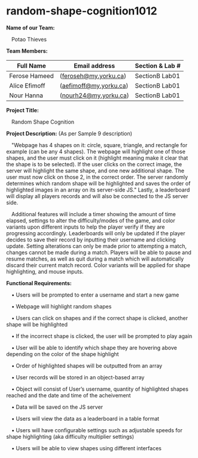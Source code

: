 # random-shape-cognition1012

**Name of our Team:**

 &emsp;Potao Thieves 
  

**Team Members:**

  | Full Name | Email address | Section & Lab # |
  | ------------- | ----------------------| -------------- |
  | Ferose Hameed | (feroseh@my.yorku.ca) | SectionB Lab01 |	
  | Alice Efimoff | (aefimoff@my.yorku.ca) | SectionB Lab01 |
  | Nour Hanna | (nourh24@my.yorku.ca) | SectionB Lab01 |

**Project Title:**

&emsp;Random Shape Cognition


**Project Description:** (As per Sample 9 description)

&emsp;"Webpage has 4 shapes on it: circle, square, triangle, and rectangle for example (can be any 4
  shapes). The webpage will highlight one of those shapes, and the user must click on it (highlight
  meaning make it clear that the shape is to be selected). If the user clicks on the correct image,
  the server will highlight the same shape, and one new additional shape. The user must now click
  on those 2, in the correct order. The server randomly determines which random shape will be
  highlighted and saves the order of highlighted images in an array on its server-side JS."
  Lastly, a leaderboard will display all players records and will also be connected to the JS server side. 
  
&emsp;Additional features will include a timer showing the amount of time elapsed, settings to alter the difficulty/modes of the game, 
  and color variants upon different inputs to help the player verify if they are progressing accordingly. Leaderboards will 
  only be updated if the player decides to save their record by inputting their username and clicking update. Setting alterations 
  can only be made prior to attempting a match, changes cannot be made during a match. Players will be able to pause and 
  resume matches, as well as quit during a match which will automatically discard their current match record. Color variants
  will be applied for shape highlighting, and mouse inputs.


**Functional Requirements:**

&emsp;•	Users will be prompted to enter a username and start a new game

&emsp;•	Webpage will highlight random shapes
  
&emsp;•	Users can click on shapes and if the correct shape is clicked, another shape will be highlighted

&emsp;•	If the incorrect shape is clicked, the user will be prompted to play again

&emsp;•	User will be able to identify which shape they are hovering above depending on the color of the shape highlight

&emsp;•	Order of highlighted shapes will be outputted from an array

&emsp;•	User records will be stored in an object-based array

&emsp;•	Object will consist of User’s username, quantity of highlighted shapes reached and the date and time of the acheivement 

&emsp;•	Data will be saved on the JS server

&emsp;•	Users will view the data as a leaderboard in a table format

&emsp;•	Users will have configurable settings such as adjustable speeds for shape highlighting (aka difficulty multiplier settings)

&emsp;•	Users will be able to view shapes using different interfaces
